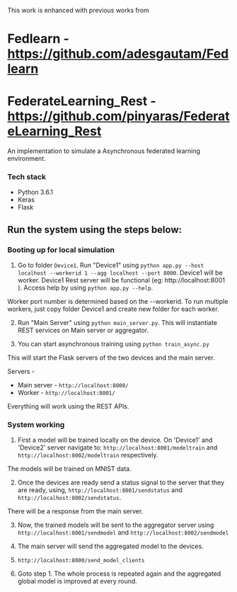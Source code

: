 This work is enhanced with previous works from 

# Fedlearn - https://github.com/adesgautam/Fedlearn
# FederateLearning_Rest - https://github.com/pinyaras/FederateLearning_Rest


An implementation to simulate a Asynchronous federated learning environment.

### Tech stack
* Python 3.6.1
* Keras
* Flask

## Run the system using the steps below:
### Booting up for local simulation
1. Go to folder `Device1`. Run "Device1" using `python app.py --host localhost --workerid 1 --agg localhost --port 8000`. Device1 will be worker. Device1 Rest server will be functional (eg: http://localhost:8001 ). Access help by using `python app.py --help`.

Worker port number is determined based on the --workerid. To run multiple workers, just copy folder Device1 and create new folder for each worker.

2. Run "Main Server" using `python main_server.py`. This will instantiate REST services on Main server or aggregator.

3. You can start asynchronous training using `python train_async.py`

This will start the Flask servers of the two devices and the main server.

Servers - 
* Main server - `http://localhost:8000/`
* Worker - `http://localhost:8001/`


Everything will work using the REST APIs. 

### System working
1. First a model will be trained locally on the device.
On 'Device1' and 'Device2' server navigate to: `http://localhost:8001/modeltrain` and `http://localhost:8002/modeltrain` respectively.

The models will be trained on MNIST data.

2. Once the devices are ready send a status signal to the server that they are ready, using, `http://localhost:8001/sendstatus` and `http://localhost:8002/sendstatus`.

There will be a response from the main server.

3. Now, the trained models will be sent to the aggregator server using `http://localhost:8001/sendmodel` and `http://localhost:8002/sendmodel`

4. The main server will send the aggregated model to the devices.

5. `http://localhost:8000/send_model_clients`

6. Goto step 1. The whole process is repeated again and the aggregated global model is improved at every round.
